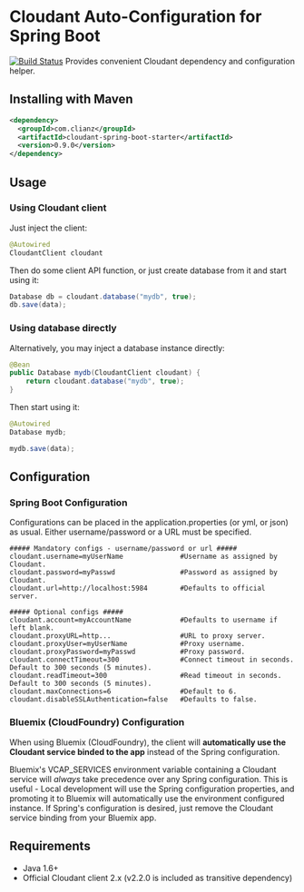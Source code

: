 # Cloudant Auto-Configuration for Spring Boot
[![Build Status](https://travis-ci.org/icha024/cloudant-spring-boot-starter.svg?branch=master)](https://travis-ci.org/icha024/cloudant-spring-boot-starter)
Provides convenient Cloudant dependency and configuration helper.
## Installing with Maven
```xml
<dependency>
  <groupId>com.clianz</groupId>
  <artifactId>cloudant-spring-boot-starter</artifactId>
  <version>0.9.0</version>
</dependency>
```
## Usage
### Using Cloudant client
Just inject the client:
```java
@Autowired
CloudantClient cloudant
```
Then do some client API function, or just create database from it and start using it:
```java
Database db = cloudant.database("mydb", true);
db.save(data);
```
### Using database directly
Alternatively, you may inject a database instance directly:
```java
@Bean
public Database mydb(CloudantClient cloudant) {
	return cloudant.database("mydb", true);
}
```
Then start using it:
```java
@Autowired
Database mydb;
```
```java
mydb.save(data);
```
## Configuration
### Spring Boot Configuration
Configurations can be placed in the application.properties (or yml, or json) as usual.
Either username/password or a URL must be specified.
```properties
##### Mandatory configs - username/password or url #####
cloudant.username=myUserName              #Username as assigned by Cloudant.
cloudant.password=myPasswd                #Password as assigned by Cloudant.
cloudant.url=http://localhost:5984        #Defaults to official server.

##### Optional configs #####
cloudant.account=myAccountName            #Defaults to username if left blank.
cloudant.proxyURL=http...                 #URL to proxy server.
cloudant.proxyUser=myUserName             #Proxy username.
cloudant.proxyPassword=myPasswd           #Proxy password.
cloudant.connectTimeout=300               #Connect timeout in seconds. Default to 300 seconds (5 minutes).
cloudant.readTimeout=300                  #Read timeout in seconds. Default to 300 seconds (5 minutes).
cloudant.maxConnections=6                 #Default to 6.
cloudant.disableSSLAuthentication=false   #Defaults to false.
```
### Bluemix (CloudFoundry) Configuration
When using Bluemix (CloudFoundry), the client will **automatically use the Cloudant service binded to the app** instead of the Spring configuration.

Bluemix's VCAP_SERVICES environment variable containing a Cloudant service will *always* take precedence over any Spring configuration. This is useful - Local development will use the Spring configuration properties, and promoting it to Bluemix will automatically use the environment configured instance. If Spring's configuration is desired, just remove the Cloudant service binding from your Bluemix app.

## Requirements
- Java 1.6+
- Official Cloudant client 2.x    (v2.2.0 is included as transitive dependency) 
